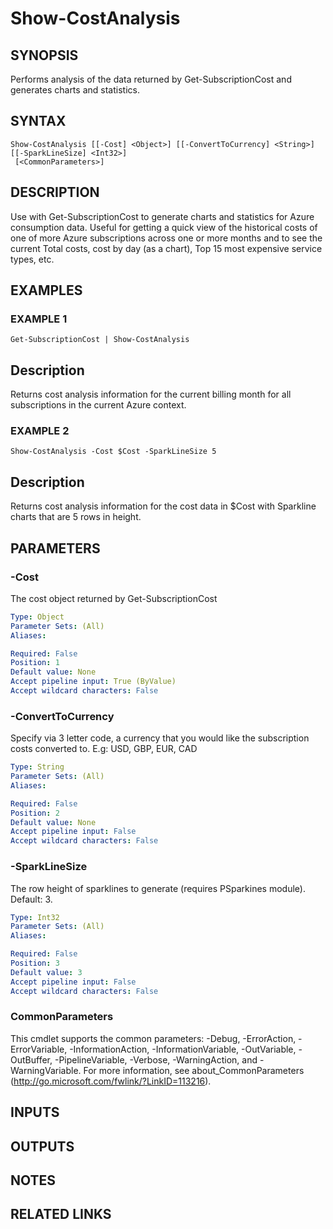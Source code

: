 # Show-CostAnalysis

## SYNOPSIS
Performs analysis of the data returned by Get-SubscriptionCost and generates charts and statistics.

## SYNTAX

```
Show-CostAnalysis [[-Cost] <Object>] [[-ConvertToCurrency] <String>] [[-SparkLineSize] <Int32>]
 [<CommonParameters>]
```

## DESCRIPTION
Use with Get-SubscriptionCost to generate charts and statistics for Azure consumption data.
Useful for
getting a quick view of the historical costs of one of more Azure subscriptions across one or more months
and to see the current Total costs, cost by day (as a chart), Top 15 most expensive service types, etc.

## EXAMPLES

### EXAMPLE 1
```
Get-SubscriptionCost | Show-CostAnalysis
```

Description
-----------
Returns cost analysis information for the current billing month for all subscriptions in the current Azure context.

### EXAMPLE 2
```
Show-CostAnalysis -Cost $Cost -SparkLineSize 5
```

Description
-----------
Returns cost analysis information for the cost data in $Cost with Sparkline charts that are 5 rows in height.

## PARAMETERS

### -Cost
The cost object returned by Get-SubscriptionCost

```yaml
Type: Object
Parameter Sets: (All)
Aliases:

Required: False
Position: 1
Default value: None
Accept pipeline input: True (ByValue)
Accept wildcard characters: False
```

### -ConvertToCurrency
Specify via 3 letter code, a currency that you would like the subscription costs converted to.
E.g: USD, GBP, EUR, CAD

```yaml
Type: String
Parameter Sets: (All)
Aliases:

Required: False
Position: 2
Default value: None
Accept pipeline input: False
Accept wildcard characters: False
```

### -SparkLineSize
The row height of sparklines to generate (requires PSparkines module).
Default: 3.

```yaml
Type: Int32
Parameter Sets: (All)
Aliases:

Required: False
Position: 3
Default value: 3
Accept pipeline input: False
Accept wildcard characters: False
```

### CommonParameters
This cmdlet supports the common parameters: -Debug, -ErrorAction, -ErrorVariable, -InformationAction, -InformationVariable, -OutVariable, -OutBuffer, -PipelineVariable, -Verbose, -WarningAction, and -WarningVariable.
For more information, see about_CommonParameters (http://go.microsoft.com/fwlink/?LinkID=113216).

## INPUTS

## OUTPUTS

## NOTES

## RELATED LINKS
